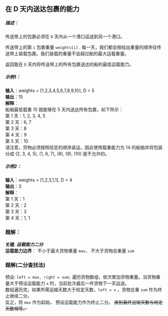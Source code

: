 在 D 天内送达包裹的能力
----------------
##### 描述：
  传送带上的包裹必须在 `D` 天内从一个港口运送到另一个港口。

  传送带上的第 `i` 包裹重量 `weights[i]` . 每一天，我们都会按给出重量的顺序往传送带上装载包裹。我们装载的重量不会超过船的最大运载重量。

  返回能在 `D` 天内将传送带上的所有包裹送达的船的最低运载能力。


##### 示例1：
**输入**：weights = [1,2,3,4,5,6,7,8,9,10], D = 5  
**输出**：15  
**解释**：  
船舶最低载重 15 就能够在 5 天内送达所有包裹，如下所示：  
第 1 天：1, 2, 3, 4, 5  
第 2 天：6, 7  
第 3 天：8  
第 4 天：9  
第 5 天：10  
请注意，货物必须按照给定的顺序装运，因此使用载重能力为 14 的船舶并将包装分成 (2, 3, 4, 5), (1, 6, 7), (8), (9), (10) 是不允许的。


##### 示例2：
**输入**：weights = [1,2,3,1,1], D = 4  
**输出**：3  
**解释**：  
第 1 天：1  
第 2 天：2  
第 3 天：3  
第 4 天：1, 1


### 题解：
**关键**: ***运载能力二分***  
**运载能力边界**： 不小于最大货物重量 `max`， 不大于货物总重量 `sum`  

### 题解(二分查找法)
预设: `left = max, right = sum;`
遍历货物数组，依次累加货物重量。当货物重量大于预设运载能力 `x` 时，当前批次最后一件货物下一天运送。  
数组遍历完，如果所需运输天数大于给定天数，`left = x` ，货物总重 `sum` 作为终止继续二分。  
反之，将 `max` 作为起始， 预设运载能力作为终止二分。 
~~直到最终运输天数与给定天数相等。~~  





